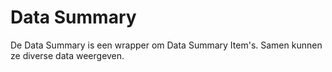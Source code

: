 # Data Summary

De Data Summary is een wrapper om Data Summary Item's. Samen kunnen ze diverse data weergeven.
